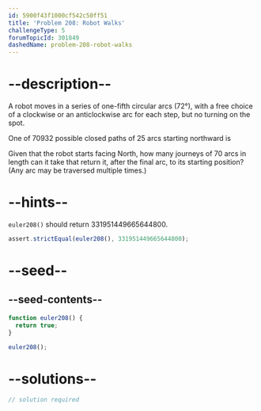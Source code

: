 ```yaml
---
id: 5900f43f1000cf542c50ff51
title: 'Problem 208: Robot Walks'
challengeType: 5
forumTopicId: 301849
dashedName: problem-208-robot-walks
---
```


# --description--

A robot moves in a series of one-fifth circular arcs (72°), with a free choice of a clockwise or an anticlockwise arc for each step, but no turning on the spot.

One of 70932 possible closed paths of 25 arcs starting northward is

Given that the robot starts facing North, how many journeys of 70 arcs in length can it take that return it, after the final arc, to its starting position? (Any arc may be traversed multiple times.)

# --hints--

`euler208()` should return 331951449665644800.

```js
assert.strictEqual(euler208(), 331951449665644800);
```

# --seed--

## --seed-contents--

```js
function euler208() {
  return true;
}

euler208();
```

# --solutions--

```js
// solution required
```
